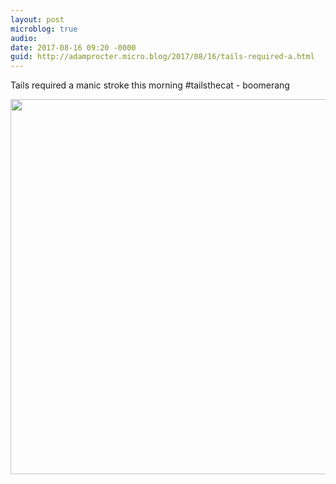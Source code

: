 ```yaml
---
layout: post
microblog: true
audio: 
date: 2017-08-16 09:20 -0000
guid: http://adamprocter.micro.blog/2017/08/16/tails-required-a.html
---
```

Tails required a manic stroke this morning #tailsthecat - boomerang

<img src="http://discursive.adamprocter.co.uk/uploads/2017/ad08aa162a.jpg" width="600" height="600" />
